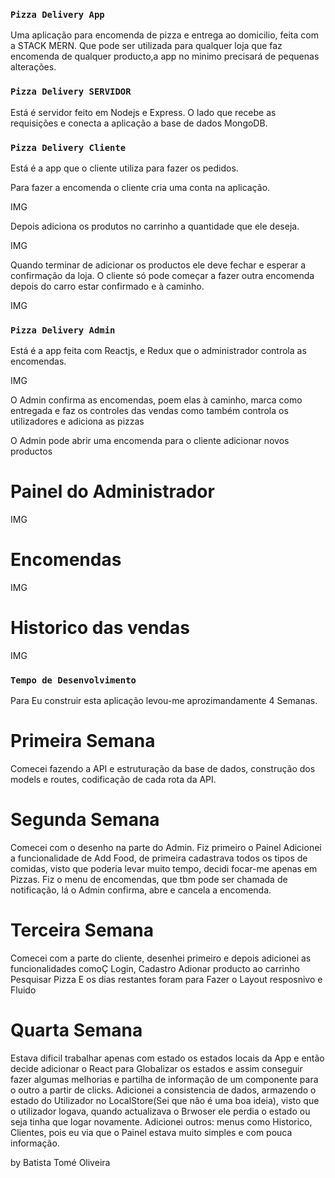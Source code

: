 ### `Pizza Delivery App`

Uma aplicação para encomenda de pizza e entrega ao domicilio, feita com a STACK MERN.
Que pode ser utilizada para qualquer loja que faz encomenda de qualquer producto,a app no minimo precisará de pequenas alterações.


### `Pizza Delivery SERVIDOR`

Está é servidor feito em Nodejs e Express.
O lado que recebe as requisições e conecta a aplicação a base de dados MongoDB.


### `Pizza Delivery Cliente`

Está é a app que o cliente utiliza para fazer  os pedidos.

Para fazer a encomenda o cliente cria uma conta na aplicação.

IMG

Depois adiciona os produtos no carrinho a quantidade que ele deseja.

IMG

Quando terminar de adicionar os productos ele deve fechar e esperar a confirmação da loja.
O cliente só pode começar a fazer outra encomenda depois do carro estar confirmado e à caminho.

IMG



### `Pizza Delivery Admin`

Está é a app feita com Reactjs, e Redux que o administrador controla as encomendas.

IMG

O Admin confirma as encomendas, poem elas à caminho, marca como entregada e faz os controles das vendas como também controla os utilizadores e adiciona as pizzas

O Admin pode abrir uma encomenda para o cliente adicionar novos productos

# Painel do Administrador

IMG


# Encomendas

IMG

# Historico das vendas

IMG



### `Tempo de Desenvolvimento`

Para Eu construir esta aplicação levou-me aprozimandamente 4 Semanas.


# Primeira Semana 

Comecei fazendo a API e estruturação da base de dados, construção dos models e routes, codificação de cada rota da API.

# Segunda Semana 

Comecei com o desenho na parte do Admin.
Fiz primeiro o Painel
Adicionei a funcionalidade de Add Food, de primeira cadastrava todos os tipos de comidas, visto que poderia levar muito tempo, decidi focar-me apenas
em Pizzas.
Fiz o menu de encomendas, que tbm pode ser chamada de notificação, lá o Admin confirma, abre e cancela a encomenda.

# Terceira Semana

Comecei com a parte do cliente, desenhei primeiro e depois adicionei as funcionalidades comoÇ
Login, Cadastro
Adionar producto ao carrinho
Pesquisar Pizza
E os dias restantes foram para Fazer o Layout resposnivo e Fluido

# Quarta Semana

Estava dificil trabalhar apenas com estado os estados locais da App e então decide adicionar o React para Globalizar os estados e assim
conseguir fazer algumas melhorias e partilha de informação de um componente para o outro a partir de clicks.
Adicionei a consistencia de dados, armazendo o estado do Utilizador no LocalStore(Sei que não é uma boa ideia), visto que o utilizador logava, quando actualizava o Brwoser ele perdia o estado ou seja tinha que logar novamente.
Adicionei outros: menus como Historico, Clientes, pois eu via que o Painel estava muito simples e com pouca informação.




by Batista Tomé Oliveira

